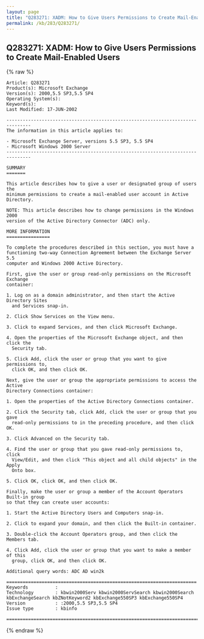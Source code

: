 ```yaml
---
layout: page
title: "Q283271: XADM: How to Give Users Permissions to Create Mail-Enabled Users"
permalink: /kb/283/Q283271/
---
```


## Q283271: XADM: How to Give Users Permissions to Create Mail-Enabled Users

{% raw %}

	Article: Q283271
	Product(s): Microsoft Exchange
	Version(s): 2000,5.5 SP3,5.5 SP4
	Operating System(s): 
	Keyword(s): 
	Last Modified: 17-JUN-2002
	
	-------------------------------------------------------------------------------
	The information in this article applies to:
	
	- Microsoft Exchange Server, versions 5.5 SP3, 5.5 SP4 
	- Microsoft Windows 2000 Server 
	-------------------------------------------------------------------------------
	
	SUMMARY
	=======
	
	This article describes how to give a user or designated group of users the
	minimum permissions to create a mail-enabled user account in Active Directory.
	
	NOTE: This article describes how to change permissions in the Windows 2000
	version of the Active Directory Connector (ADC) only.
	
	MORE INFORMATION
	================
	
	To complete the procedures described in this section, you must have a
	functioning two-way Connection Agreement between the Exchange Server 5.5
	computer and Windows 2000 Active Directory.
	
	First, give the user or group read-only permissions on the Microsoft Exchange
	container:
	
	1. Log on as a domain administrator, and then start the Active Directory Sites
	  and Services snap-in.
	
	2. Click Show Services on the View menu.
	
	3. Click to expand Services, and then click Microsoft Exchange.
	
	4. Open the properties of the Microsoft Exchange object, and then click the
	  Security tab.
	
	5. Click Add, click the user or group that you want to give permissions to,
	  click OK, and then click OK.
	
	Next, give the user or group the appropriate permissions to access the Active
	Directory Connections container:
	
	1. Open the properties of the Active Directory Connections container.
	
	2. Click the Security tab, click Add, click the user or group that you gave
	  read-only permissions to in the preceding procedure, and then click OK.
	
	3. Click Advanced on the Security tab.
	
	4. Find the user or group that you gave read-only permissions to, click
	  View/Edit, and then click "This object and all child objects" in the Apply
	  Onto box.
	
	5. Click OK, click OK, and then click OK.
	
	Finally, make the user or group a member of the Account Operators Built-in group
	so that they can create user accounts:
	
	1. Start the Active Directory Users and Computers snap-in.
	
	2. Click to expand your domain, and then click the Built-in container.
	
	3. Double-click the Account Operators group, and then click the Members tab.
	
	4. Click Add, click the user or group that you want to make a member of this
	  group, click OK, and then click OK.
	
	Additional query words: ADC AD win2k
	
	======================================================================
	Keywords          :  
	Technology        : kbwin2000Serv kbwin2000ServSearch kbwin2000Search kbExchangeSearch kbZNotKeyword2 kbExchange550SP3 kbExchange550SP4
	Version           : :2000,5.5 SP3,5.5 SP4
	Issue type        : kbinfo
	
	=============================================================================
	

{% endraw %}
